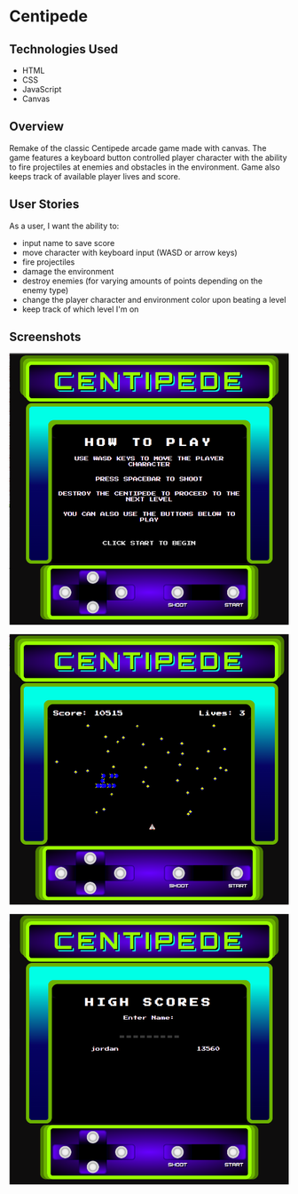 # Centipede

## Technologies Used

- HTML
- CSS
- JavaScript
- Canvas

## Overview

Remake of the classic Centipede arcade game made with canvas. The game features a keyboard button controlled player character with the ability to fire projectiles at enemies and obstacles in the environment. Game also keeps track of available player lives and score.

## User Stories

As a user, I want the ability to:
* input name to save score
* move character with keyboard input (WASD or arrow keys)
* fire projectiles
* damage the environment
* destroy enemies (for varying amounts of points depending on the enemy type)
* change the player character and environment color upon beating a level
* keep track of which level I'm on

## Screenshots

![Start](images/centipede_start.png)

![HowToPlay](images/centipede_play.png)

![Score](images/centipede_score.png)
